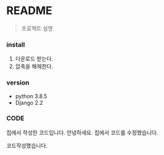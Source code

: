 # README

> 프로젝트 설명

### install

1. 다운로드 받는다.
2. 압축을 해제한다.

### version

- python 3.8.5
- Django 2.2

### CODE

집에서 작성한 코드입니다.
안녕하세요.
집에서 코드를 수정했습니다.

코드작성했습니다.
